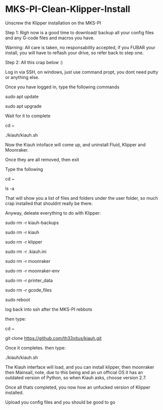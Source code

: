 # MKS-PI-Clean-Klipper-Install
Unscrew the Klipper installation on the MKS-PI

Step 1: Righ now is a good time to download/ backup all your config files and any G-code files and macros you have.

Warning: All care is taken, no responsability accepted, if you FUBAR your install, you will have to reflash your drive, so refer back to step one.

Step 2: All this crap below :)

Log in via SSH, on windows, just use command propt, you dont need putty or anything else.

Once you have logged in, type the following commands

sudo apt update

sudo apt upgrade

Wait for it to complete

cd ~

./kiauh/kiauh.sh

Now the Kiauh intoface will come up, and uninstall Fluid, Klipper and Moonraker.

Once they are all removed, then exit

Type the following

cd ~

ls -a

That will show you a list of files and folders under the user folder, so much crap installed that shouldnt really be there.

Anyway, deleate everything to do with Klipper:

sudo rm -r kiauh-backups

sudo rm -r kiauh

sudo rm -r klipper

sudo rm -r .kiauh.ini

sudo rm -r moonraker

sudo rm -r moonraker-env

sudo rm -r printer_data

sudo rm -r gcode_files

sudo reboot

log back into ssh after the MKS-PI rebbots

then type:

cd ~

git clone https://github.com/th33xitus/kiauh.git

Once it completes. then type:

./kiauh/kiauh.sh

The Kiauh interface will load, and you can install klipper, then moonraker then Mainsail, note, due to this being and an un official OS it has an outdated version of Python, so when Kiauh asks, choose version 2.7.

Once all thats completed, you now how an unfucked version of Klipper installed.

Upload you config files and you should be good to go
